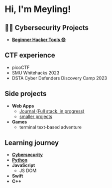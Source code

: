 <h1>Hi, I'm Meyling!</h1>

<h2>👨‍💻 Cybersecurity Projects</h2>

- <b>[Beginner Hacker Tools 😎](https://github.com/maejikal/hacking/tree/main/beginner-tools)</b>

<h2>CTF experience</h2>

- picoCTF
- SMU Whitehacks 2023
- DSTA Cyber Defenders Discovery Camp 2023

<h2>Side projects</h2>

- <b>Web Apps</b>
  - [Journal (Full stack, in progress)](https://github.com/maejikal/web-journal)
  - [smaller projects](https://github.com/maejikal/web-projects)
- <b>Games</b>
  - terminal text-based adventure
  
<h2>Learning journey</h2>

- <b>[Cybersecurity](https://github.com/maejikal/hacking)</b>
- <b>[Python](https://github.com/maejikal/learning-python/tree/main)</b>
- <b>JavaScript</b>
  - JS DOM
- <b>Swift</b>
- <b>C++</b>
